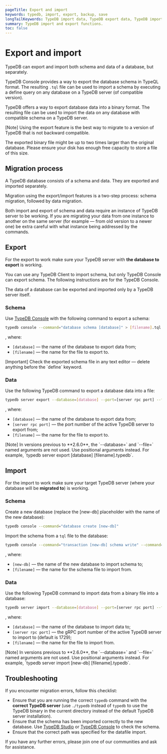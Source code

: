 ```yaml
---
pageTitle: Export and import
keywords: typedb, import, export, backup, save
longTailKeywords: TypeDB import data, TypeDB export data, TypeDB import database, TypeDB export database
summary: TypeDB import and export functions.
toc: false
---
```


# Export and import

TypeDB can export and import both schema and data of a database, but separately. 

TypeDB Console provides a way to export the database schema in TypeQL format. The resulting `.tql` file can be used to 
import a schema by executing a define query on any database on a TypeDB server (of compatible version).

TypeDB offers a way to export database data into a binary format. The resulting file can be used to import the data on 
any database with compatible schema on a TypeDB server. 

<div class="note">
[Note]
Using the export feature is the best way to migrate to a version of TypeDB that is not backward compatible.
</div>

The exported binary file might be up to two times larger than the original database. Please ensure your disk has enough 
free capacity to store a file of this size.

## Migration process

A TypeDB database consists of a schema and data. They are exported and imported separately. 

Migration using the export/import features is a two-step process: schema migration, followed by data migration.

Both import and export of schema and data require an instance of TypeDB server to be working. If you are migrating 
your data from one instance to another on the same server (for example — from old version to a newer one) be extra 
careful with what instance being addressed by the commands.

## Export

For the export to work make sure your TypeDB server with **the database to export** is working.

You can use any TypeDB Client to import schema, but only TypeDB Console can export schema. The following instructions 
are for the TypeDB Console.

The data of a database can be exported and imported only by a TypeDB server itself.

### Schema

Use [TypeDB Console](../../02-clients/02-console.md) with the following command to export a schema:

<!-- test-ignore -->
```bash
typedb console --command="database schema [database]" > [filename].tql
```

, where: 

* `[database]` — the name of the database to export data from;
* `[filename]` — the name for the file to export to.

<div class="note">
[Important]
Check the exported schema file in any text editor — delete anything before the `define` keyword.
</div>

### Data

Use the following TypeDB command to export a database data into a file:

<!-- test-ignore -->
```bash
typedb server export --database=[database] --port=[server rpc port] --file=[filename].typedb
```

, where: 

* `[database]` — the name of the database to export data from;
* `[server rpc port]` — the port number of the active TypeDB server to export from;
* `[filename]` — the name for the file to export to.

<div class="note">
[Note]
In versions previous to **2.6.0**, the `--database=` and `--file=` named arguments are not used. 
Use positional arguments instead. For example, `typedb server export [database] [filename].typedb`.
</div>

## Import

For the import to work make sure your target TypeDB server (where your database will be **migrated to**) is working.

### Schema

Create a new database (replace the [new-db] placeholder with the name of the new database):

<!-- test-ignore -->
```bash
typedb console --command="database create [new-db]"
```

Import the schema from a `tql` file to the database:

<!-- test-ignore -->
```bash
typedb console --command="transaction [new-db] schema write" --command="source [filename].tql" --command="commit"
```
, where: 

* `[new-db]` — the name of the new database to import schema to;
* `[filename]` — the name for the schema file to import from.

### Data

Use the following TypeDB command to import data from a binary file into a database:

<!-- test-ignore -->
```bash
typedb server import --database=[database] --port=[server rpc port] --file=[filename].typedb
```

, where: 

* `[database]` — the name of the database to import data to;
* `[server rpc port]` — the gRPC port number of the active TypeDB server to import to (default is 1729);
* `[filename]` — the name for the file to import from.

<div class="note">
[Note]
In versions previous to **2.6.0**, the `--database=` and `--file=` named arguments are not used. 
Use positional arguments instead. For example, `typedb server import [new-db] [filename].typedb`.
</div>

## Troubleshooting

If you encounter migration errors, follow this checklist:

* Ensure that you are running the correct `typedb` command with the **correct TypeDB server** (use `./typedb` instead 
  of `typedb` to use the TypeDB binary in the current directory instead of the default TypeDB server installation).
* Ensure that the schema has been imported correctly to the new database. 
  Use [TypeDB Studio](../../02-clients/01-studio.md) or [TypeDB Console](../../02-clients/02-console.md) to check the 
  schema.
* Ensure that the correct path was specified for the datafile import.

If you have any further errors, please join one of our communities and ask for assistance.
